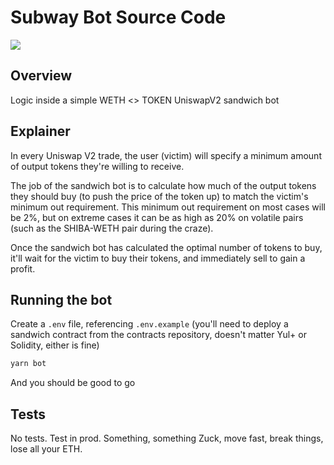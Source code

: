 # Subway Bot Source Code

![](https://miro.medium.com/max/1000/0*iZt4rdLLAd8F-IwQ.jpg)

## Overview

Logic inside a simple WETH <> TOKEN UniswapV2 sandwich bot

## Explainer

In every Uniswap V2 trade, the user (victim) will specify a minimum amount of output tokens they're willing to receive.

The job of the sandwich bot is to calculate how much of the output tokens they should buy (to push the price of the token up) to match the victim's minimum out requirement. This minimum out requirement on most cases will be 2%, but on extreme cases it can be as high as 20% on volatile pairs (such as the SHIBA-WETH pair during the craze).

Once the sandwich bot has calculated the optimal number of tokens to buy, it'll wait for the victim to buy their tokens, and immediately sell to gain a profit.

## Running the bot

Create a `.env` file, referencing `.env.example` (you'll need to deploy a sandwich contract from the contracts repository, doesn't matter Yul+ or Solidity, either is fine)

```bash
yarn bot
```

And you should be good to go


## Tests

No tests. Test in prod. Something, something Zuck, move fast, break things, lose all your ETH.